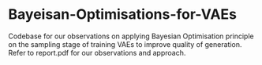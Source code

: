 # Bayeisan-Optimisations-for-VAEs
Codebase for our observations on applying Bayesian Optimisation principle on the sampling stage of training VAEs to improve quality of generation. Refer to report.pdf for our observations and approach.
